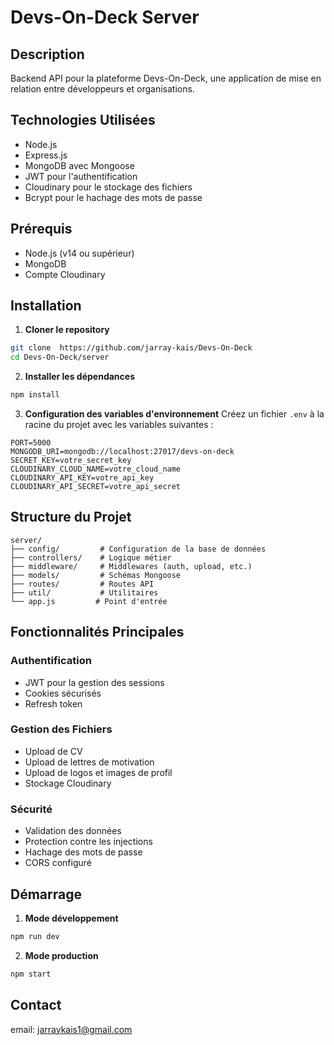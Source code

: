 # Devs-On-Deck Server

## Description
Backend API pour la plateforme Devs-On-Deck, une application de mise en relation entre développeurs et organisations.

## Technologies Utilisées
- Node.js
- Express.js
- MongoDB avec Mongoose
- JWT pour l'authentification
- Cloudinary pour le stockage des fichiers
- Bcrypt pour le hachage des mots de passe

## Prérequis
- Node.js (v14 ou supérieur)
- MongoDB
- Compte Cloudinary

## Installation

1. **Cloner le repository**
```bash
git clone  https://github.com/jarray-kais/Devs-On-Deck
cd Devs-On-Deck/server
```

2. **Installer les dépendances**
```bash
npm install
```

3. **Configuration des variables d'environnement**
Créez un fichier `.env` à la racine du projet avec les variables suivantes :
```env
PORT=5000
MONGODB_URI=mongodb://localhost:27017/devs-on-deck
SECRET_KEY=votre_secret_key
CLOUDINARY_CLOUD_NAME=votre_cloud_name
CLOUDINARY_API_KEY=votre_api_key
CLOUDINARY_API_SECRET=votre_api_secret
```

## Structure du Projet
```
server/
├── config/         # Configuration de la base de données
├── controllers/    # Logique métier
├── middleware/     # Middlewares (auth, upload, etc.)
├── models/         # Schémas Mongoose
├── routes/         # Routes API
├── util/           # Utilitaires
└── app.js         # Point d'entrée
```

## Fonctionnalités Principales

### Authentification
- JWT pour la gestion des sessions
- Cookies sécurisés
- Refresh token

### Gestion des Fichiers
- Upload de CV
- Upload de lettres de motivation
- Upload de logos et images de profil
- Stockage Cloudinary

### Sécurité
- Validation des données
- Protection contre les injections
- Hachage des mots de passe
- CORS configuré

## Démarrage

1. **Mode développement**
```bash
npm run dev
```

2. **Mode production**
```bash
npm start
```




## Contact
email: jarraykais1@gmail.com
